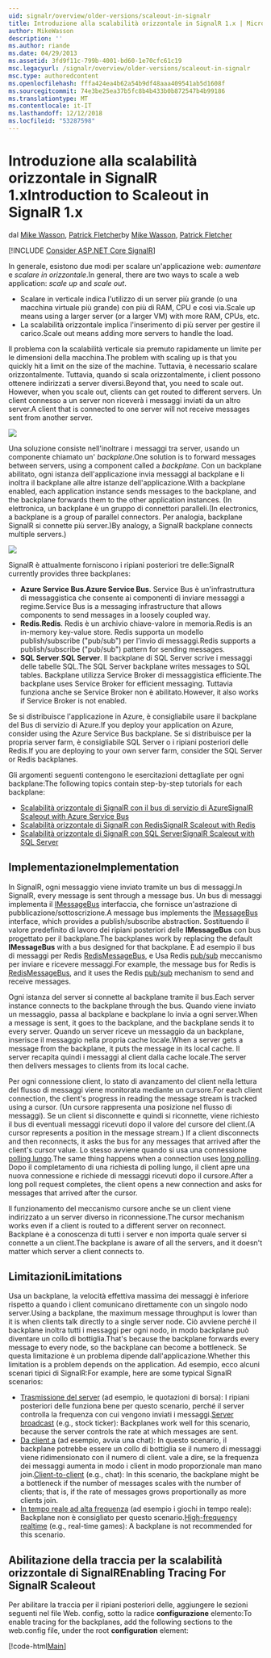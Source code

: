 ```yaml
---
uid: signalr/overview/older-versions/scaleout-in-signalr
title: Introduzione alla scalabilità orizzontale in SignalR 1.x | Microsoft Docs
author: MikeWasson
description: ''
ms.author: riande
ms.date: 04/29/2013
ms.assetid: 3fd9f11c-799b-4001-bd60-1e70cfc61c19
msc.legacyurl: /signalr/overview/older-versions/scaleout-in-signalr
msc.type: authoredcontent
ms.openlocfilehash: fffa424ea4b62a54b9df48aaa409541ab5d1608f
ms.sourcegitcommit: 74e3be25ea37b5fc8b4b433b0b872547b4b99186
ms.translationtype: MT
ms.contentlocale: it-IT
ms.lasthandoff: 12/12/2018
ms.locfileid: "53287598"
---
```

<a name="introduction-to-scaleout-in-signalr-1x"></a><span data-ttu-id="be961-102">Introduzione alla scalabilità orizzontale in SignalR 1.x</span><span class="sxs-lookup"><span data-stu-id="be961-102">Introduction to Scaleout in SignalR 1.x</span></span>
====================
<span data-ttu-id="be961-103">dal [Mike Wasson](https://github.com/MikeWasson), [Patrick Fletcher](https://github.com/pfletcher)</span><span class="sxs-lookup"><span data-stu-id="be961-103">by [Mike Wasson](https://github.com/MikeWasson), [Patrick Fletcher](https://github.com/pfletcher)</span></span>

[!INCLUDE [Consider ASP.NET Core SignalR](~/includes/signalr/signalr-version-disambiguation.md)]

<span data-ttu-id="be961-104">In generale, esistono due modi per scalare un'applicazione web: *aumentare* e *scalare in orizzontale*.</span><span class="sxs-lookup"><span data-stu-id="be961-104">In general, there are two ways to scale a web application: *scale up* and *scale out*.</span></span>

- <span data-ttu-id="be961-105">Scalare in verticale indica l'utilizzo di un server più grande (o una macchina virtuale più grande) con più di RAM, CPU e così via.</span><span class="sxs-lookup"><span data-stu-id="be961-105">Scale up means using a larger server (or a larger VM) with more RAM, CPUs, etc.</span></span>
- <span data-ttu-id="be961-106">La scalabilità orizzontale implica l'inserimento di più server per gestire il carico.</span><span class="sxs-lookup"><span data-stu-id="be961-106">Scale out means adding more servers to handle the load.</span></span>

<span data-ttu-id="be961-107">Il problema con la scalabilità verticale sia premuto rapidamente un limite per le dimensioni della macchina.</span><span class="sxs-lookup"><span data-stu-id="be961-107">The problem with scaling up is that you quickly hit a limit on the size of the machine.</span></span> <span data-ttu-id="be961-108">Tuttavia, è necessario scalare orizzontalmente. Tuttavia, quando si scala orizzontalmente, i client possono ottenere indirizzati a server diversi.</span><span class="sxs-lookup"><span data-stu-id="be961-108">Beyond that, you need to scale out. However, when you scale out, clients can get routed to different servers.</span></span> <span data-ttu-id="be961-109">Un client connesso a un server non riceverà i messaggi inviati da un altro server.</span><span class="sxs-lookup"><span data-stu-id="be961-109">A client that is connected to one server will not receive messages sent from another server.</span></span>

![](scaleout-in-signalr/_static/image1.png)

<span data-ttu-id="be961-110">Una soluzione consiste nell'inoltrare i messaggi tra server, usando un componente chiamato un' *backplane*.</span><span class="sxs-lookup"><span data-stu-id="be961-110">One solution is to forward messages between servers, using a component called a *backplane*.</span></span> <span data-ttu-id="be961-111">Con un backplane abilitato, ogni istanza dell'applicazione invia messaggi al backplane e li inoltra il backplane alle altre istanze dell'applicazione.</span><span class="sxs-lookup"><span data-stu-id="be961-111">With a backplane enabled, each application instance sends messages to the backplane, and the backplane forwards them to the other application instances.</span></span> <span data-ttu-id="be961-112">(In elettronica, un backplane è un gruppo di connettori paralleli.</span><span class="sxs-lookup"><span data-stu-id="be961-112">(In electronics, a backplane is a group of parallel connectors.</span></span> <span data-ttu-id="be961-113">Per analogia, backplane SignalR si connette più server.)</span><span class="sxs-lookup"><span data-stu-id="be961-113">By analogy, a SignalR backplane connects multiple servers.)</span></span>

![](scaleout-in-signalr/_static/image2.png)

<span data-ttu-id="be961-114">SignalR è attualmente forniscono i ripiani posteriori tre delle:</span><span class="sxs-lookup"><span data-stu-id="be961-114">SignalR currently provides three backplanes:</span></span>

- <span data-ttu-id="be961-115">**Azure Service Bus**.</span><span class="sxs-lookup"><span data-stu-id="be961-115">**Azure Service Bus**.</span></span> <span data-ttu-id="be961-116">Service Bus è un'infrastruttura di messaggistica che consente ai componenti di inviare messaggi a regime.</span><span class="sxs-lookup"><span data-stu-id="be961-116">Service Bus is a messaging infrastructure that allows components to send messages in a loosely coupled way.</span></span>
- <span data-ttu-id="be961-117">**Redis**.</span><span class="sxs-lookup"><span data-stu-id="be961-117">**Redis**.</span></span> <span data-ttu-id="be961-118">Redis è un archivio chiave-valore in memoria.</span><span class="sxs-lookup"><span data-stu-id="be961-118">Redis is an in-memory key-value store.</span></span> <span data-ttu-id="be961-119">Redis supporta un modello publish/subscribe ("pub/sub") per l'invio di messaggi.</span><span class="sxs-lookup"><span data-stu-id="be961-119">Redis supports a publish/subscribe ("pub/sub") pattern for sending messages.</span></span>
- <span data-ttu-id="be961-120">**SQL Server**.</span><span class="sxs-lookup"><span data-stu-id="be961-120">**SQL Server**.</span></span> <span data-ttu-id="be961-121">Il backplane di SQL Server scrive i messaggi delle tabelle SQL.</span><span class="sxs-lookup"><span data-stu-id="be961-121">The SQL Server backplane writes messages to SQL tables.</span></span> <span data-ttu-id="be961-122">Backplane utilizza Service Broker di messaggistica efficiente.</span><span class="sxs-lookup"><span data-stu-id="be961-122">The backplane uses Service Broker for efficient messaging.</span></span> <span data-ttu-id="be961-123">Tuttavia funziona anche se Service Broker non è abilitato.</span><span class="sxs-lookup"><span data-stu-id="be961-123">However, it also works if Service Broker is not enabled.</span></span>

<span data-ttu-id="be961-124">Se si distribuisce l'applicazione in Azure, è consigliabile usare il backplane del Bus di servizio di Azure.</span><span class="sxs-lookup"><span data-stu-id="be961-124">If you deploy your application on Azure, consider using the Azure Service Bus backplane.</span></span> <span data-ttu-id="be961-125">Se si distribuisce per la propria server farm, è consigliabile SQL Server o i ripiani posteriori delle Redis.</span><span class="sxs-lookup"><span data-stu-id="be961-125">If you are deploying to your own server farm, consider the SQL Server or Redis backplanes.</span></span>

<span data-ttu-id="be961-126">Gli argomenti seguenti contengono le esercitazioni dettagliate per ogni backplane:</span><span class="sxs-lookup"><span data-stu-id="be961-126">The following topics contain step-by-step tutorials for each backplane:</span></span>

- [<span data-ttu-id="be961-127">Scalabilità orizzontale di SignalR con il bus di servizio di Azure</span><span class="sxs-lookup"><span data-stu-id="be961-127">SignalR Scaleout with Azure Service Bus</span></span>](scaleout-with-windows-azure-service-bus.md)
- [<span data-ttu-id="be961-128">Scalabilità orizzontale di SignalR con Redis</span><span class="sxs-lookup"><span data-stu-id="be961-128">SignalR Scaleout with Redis</span></span>](scaleout-with-redis.md)
- [<span data-ttu-id="be961-129">Scalabilità orizzontale di SignalR con SQL Server</span><span class="sxs-lookup"><span data-stu-id="be961-129">SignalR Scaleout with SQL Server</span></span>](scaleout-with-sql-server.md)

## <a name="implementation"></a><span data-ttu-id="be961-130">Implementazione</span><span class="sxs-lookup"><span data-stu-id="be961-130">Implementation</span></span>

<span data-ttu-id="be961-131">In SignalR, ogni messaggio viene inviato tramite un bus di messaggi.</span><span class="sxs-lookup"><span data-stu-id="be961-131">In SignalR, every message is sent through a message bus.</span></span> <span data-ttu-id="be961-132">Un bus di messaggi implementa il [IMessageBus](https://msdn.microsoft.com/library/microsoft.aspnet.signalr.messaging.imessagebus(v=vs.100).aspx) interfaccia, che fornisce un'astrazione di pubblicazione/sottoscrizione.</span><span class="sxs-lookup"><span data-stu-id="be961-132">A message bus implements the [IMessageBus](https://msdn.microsoft.com/library/microsoft.aspnet.signalr.messaging.imessagebus(v=vs.100).aspx) interface, which provides a publish/subscribe abstraction.</span></span> <span data-ttu-id="be961-133">Sostituendo il valore predefinito di lavoro dei ripiani posteriori delle **IMessageBus** con bus progettato per il backplane.</span><span class="sxs-lookup"><span data-stu-id="be961-133">The backplanes work by replacing the default **IMessageBus** with a bus designed for that backplane.</span></span> <span data-ttu-id="be961-134">È ad esempio il bus di messaggi per Redis [RedisMessageBus](https://msdn.microsoft.com/library/microsoft.aspnet.signalr.redis.redismessagebus(v=vs.100).aspx), e Usa Redis [pub/sub](http://redis.io/topics/pubsub) meccanismo per inviare e ricevere messaggi.</span><span class="sxs-lookup"><span data-stu-id="be961-134">For example, the message bus for Redis is [RedisMessageBus](https://msdn.microsoft.com/library/microsoft.aspnet.signalr.redis.redismessagebus(v=vs.100).aspx), and it uses the Redis [pub/sub](http://redis.io/topics/pubsub) mechanism to send and receive messages.</span></span>

<span data-ttu-id="be961-135">Ogni istanza del server si connette al backplane tramite il bus.</span><span class="sxs-lookup"><span data-stu-id="be961-135">Each server instance connects to the backplane through the bus.</span></span> <span data-ttu-id="be961-136">Quando viene inviato un messaggio, passa al backplane e backplane lo invia a ogni server.</span><span class="sxs-lookup"><span data-stu-id="be961-136">When a message is sent, it goes to the backplane, and the backplane sends it to every server.</span></span> <span data-ttu-id="be961-137">Quando un server riceve un messaggio da un backplane, inserisce il messaggio nella propria cache locale.</span><span class="sxs-lookup"><span data-stu-id="be961-137">When a server gets a message from the backplane, it puts the message in its local cache.</span></span> <span data-ttu-id="be961-138">Il server recapita quindi i messaggi al client dalla cache locale.</span><span class="sxs-lookup"><span data-stu-id="be961-138">The server then delivers messages to clients from its local cache.</span></span>

<span data-ttu-id="be961-139">Per ogni connessione client, lo stato di avanzamento del client nella lettura del flusso di messaggi viene monitorata mediante un cursore.</span><span class="sxs-lookup"><span data-stu-id="be961-139">For each client connection, the client's progress in reading the message stream is tracked using a cursor.</span></span> <span data-ttu-id="be961-140">(Un cursore rappresenta una posizione nel flusso di messaggi). Se un client si disconnette e quindi si riconnette, viene richiesto il bus di eventuali messaggi ricevuti dopo il valore del cursore del client.</span><span class="sxs-lookup"><span data-stu-id="be961-140">(A cursor represents a position in the message stream.) If a client disconnects and then reconnects, it asks the bus for any messages that arrived after the client's cursor value.</span></span> <span data-ttu-id="be961-141">Lo stesso avviene quando si usa una connessione [polling lungo](../getting-started/introduction-to-signalr.md#transports).</span><span class="sxs-lookup"><span data-stu-id="be961-141">The same thing happens when a connection uses [long polling](../getting-started/introduction-to-signalr.md#transports).</span></span> <span data-ttu-id="be961-142">Dopo il completamento di una richiesta di polling lungo, il client apre una nuova connessione e richiede di messaggi ricevuti dopo il cursore.</span><span class="sxs-lookup"><span data-stu-id="be961-142">After a long poll request completes, the client opens a new connection and asks for messages that arrived after the cursor.</span></span>

<span data-ttu-id="be961-143">Il funzionamento del meccanismo cursore anche se un client viene indirizzato a un server diverso in riconnessione.</span><span class="sxs-lookup"><span data-stu-id="be961-143">The cursor mechanism works even if a client is routed to a different server on reconnect.</span></span> <span data-ttu-id="be961-144">Backplane è a conoscenza di tutti i server e non importa quale server si connette a un client.</span><span class="sxs-lookup"><span data-stu-id="be961-144">The backplane is aware of all the servers, and it doesn't matter which server a client connects to.</span></span>

## <a name="limitations"></a><span data-ttu-id="be961-145">Limitazioni</span><span class="sxs-lookup"><span data-stu-id="be961-145">Limitations</span></span>

<span data-ttu-id="be961-146">Usa un backplane, la velocità effettiva massima dei messaggi è inferiore rispetto a quando i client comunicano direttamente con un singolo nodo server.</span><span class="sxs-lookup"><span data-stu-id="be961-146">Using a backplane, the maximum message throughput is lower than it is when clients talk directly to a single server node.</span></span> <span data-ttu-id="be961-147">Ciò avviene perché il backplane inoltra tutti i messaggi per ogni nodo, in modo backplane può diventare un collo di bottiglia.</span><span class="sxs-lookup"><span data-stu-id="be961-147">That's because the backplane forwards every message to every node, so the backplane can become a bottleneck.</span></span> <span data-ttu-id="be961-148">Se questa limitazione è un problema dipende dall'applicazione.</span><span class="sxs-lookup"><span data-stu-id="be961-148">Whether this limitation is a problem depends on the application.</span></span> <span data-ttu-id="be961-149">Ad esempio, ecco alcuni scenari tipici di SignalR:</span><span class="sxs-lookup"><span data-stu-id="be961-149">For example, here are some typical SignalR scenarios:</span></span>

- <span data-ttu-id="be961-150">[Trasmissione del server](tutorial-server-broadcast-with-aspnet-signalr.md) (ad esempio, le quotazioni di borsa): I ripiani posteriori delle funziona bene per questo scenario, perché il server controlla la frequenza con cui vengono inviati i messaggi.</span><span class="sxs-lookup"><span data-stu-id="be961-150">[Server broadcast](tutorial-server-broadcast-with-aspnet-signalr.md) (e.g., stock ticker): Backplanes work well for this scenario, because the server controls the rate at which messages are sent.</span></span>
- <span data-ttu-id="be961-151">[Da client a](tutorial-getting-started-with-signalr.md) (ad esempio, avvia una chat): In questo scenario, il backplane potrebbe essere un collo di bottiglia se il numero di messaggi viene ridimensionato con il numero di client. vale a dire, se la frequenza dei messaggi aumenta in modo i client in modo proporzionale man mano join.</span><span class="sxs-lookup"><span data-stu-id="be961-151">[Client-to-client](tutorial-getting-started-with-signalr.md) (e.g., chat): In this scenario, the backplane might be a bottleneck if the number of messages scales with the number of clients; that is, if the rate of messages grows proportionally as more clients join.</span></span>
- <span data-ttu-id="be961-152">[In tempo reale ad alta frequenza](tutorial-high-frequency-realtime-with-signalr.md) (ad esempio i giochi in tempo reale): Backplane non è consigliato per questo scenario.</span><span class="sxs-lookup"><span data-stu-id="be961-152">[High-frequency realtime](tutorial-high-frequency-realtime-with-signalr.md) (e.g., real-time games): A backplane is not recommended for this scenario.</span></span>

## <a name="enabling-tracing-for-signalr-scaleout"></a><span data-ttu-id="be961-153">Abilitazione della traccia per la scalabilità orizzontale di SignalR</span><span class="sxs-lookup"><span data-stu-id="be961-153">Enabling Tracing For SignalR Scaleout</span></span>

<span data-ttu-id="be961-154">Per abilitare la traccia per il ripiani posteriori delle, aggiungere le sezioni seguenti nel file Web. config, sotto la radice **configurazione** elemento:</span><span class="sxs-lookup"><span data-stu-id="be961-154">To enable tracing for the backplanes, add the following sections to the web.config file, under the root **configuration** element:</span></span>

[!code-html[Main](scaleout-in-signalr/samples/sample1.html)]
